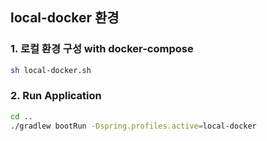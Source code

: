## local-docker 환경

### 1. 로컬 환경 구성 with docker-compose

```bash
sh local-docker.sh
```

### 2. Run Application

```bash
cd ..
./gradlew bootRun -Dspring.profiles.active=local-docker
```